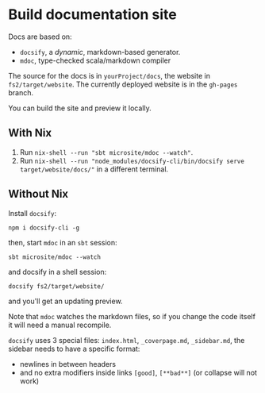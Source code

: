 # Build documentation site

Docs are based on:

- `docsify`, a _dynamic_, markdown-based generator.
- `mdoc`, type-checked scala/markdown compiler

The source for the docs is in `yourProject/docs`, the website in `fs2/target/website`. The currently deployed website is in the `gh-pages` branch.

You can build the site and preview it locally.

## With Nix

1. Run `nix-shell --run "sbt microsite/mdoc --watch"`.
2. Run `nix-shell --run "node_modules/docsify-cli/bin/docsify serve target/website/docs/"` in a different terminal.

## Without Nix

Install `docsify`:

```
npm i docsify-cli -g
```

then, start `mdoc` in an `sbt` session:

```
sbt microsite/mdoc --watch
```

and docsify in a shell session:

```
docsify fs2/target/website/
```

and you'll get an updating preview.

Note that `mdoc` watches the markdown files, so if you change the code itself it will need a manual recompile.

`docsify` uses 3 special files: `index.html`, `_coverpage.md`, `_sidebar.md`, the sidebar needs to have a specific format:

- newlines in between headers
- and no extra modifiers inside links `[good]`, `[**bad**]` (or collapse will not work)
